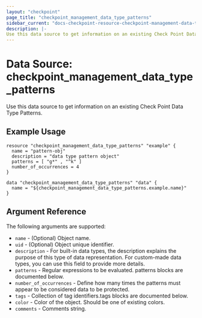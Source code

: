 ```yaml
---
layout: "checkpoint"
page_title: "checkpoint_management_data_type_patterns"
sidebar_current: "docs-checkpoint-resource-checkpoint-management-data-type-patterns"
description: |-
Use this data source to get information on an existing Check Point Data Type Patterns.
---
```


# Data Source: checkpoint_management_data_type_patterns

Use this data source to get information on an existing Check Point Data Type Patterns.

## Example Usage


```hcl
resource "checkpoint_management_data_type_patterns" "example" {
  name = "pattern-obj"
  description = "data type pattern object"
  patterns = [ "g*" , "^k" ]
  number_of_occurrences = 4
}

data "checkpoint_management_data_type_patterns" "data" {
  name = "${checkpoint_management_data_type_patterns.example.name}"
}
```

## Argument Reference

The following arguments are supported:

* `name` - (Optional) Object name. 
* `uid` - (Optional) Object unique identifier.
* `description` - For built-in data types, the description explains the purpose of this type of data representation.
For custom-made data types, you can use this field to provide more details. 
* `patterns` -  Regular expressions to be evaluated. patterns blocks are documented below.
* `number_of_occurrences` - Define how many times the patterns must appear to be considered data to be protected. 
* `tags` -  Collection of tag identifiers.tags blocks are documented below.
* `color` - Color of the object. Should be one of existing colors. 
* `comments` - Comments string. 

